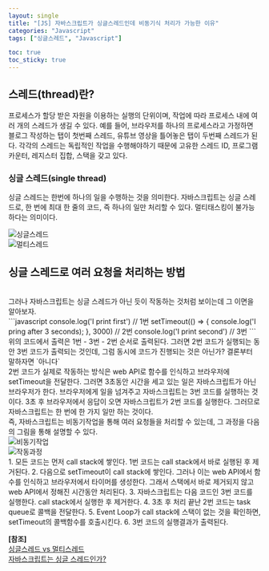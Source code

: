 ```yaml
---
layout: single
title: "[JS] 자바스크립트가 싱글스레드인데 비동기식 처리가 가능한 이유"
categories: "Javascript"
tags: ["싱글스레드", "Javascript"]

toc: true
toc_sticky: true
---
```


## 스레드(thread)란?
프로세스가 할당 받은 자원을 이용하는 실행의 단위이며, 작업에 따라 프로세스 내에 여러 개의 스레드가 생길 수 있다. 
예를 들어, 브라우저를 하나의 프로세스라고 가정하면 블로그 작성하는 탭이 첫번째 스레드, 유튜브 영상을 틀어놓은 탭이 두번째 스레드가 된다. 
각각의 스레드는 독립적인 작업을 수행해야하기 때문에 고유한 스레드 ID, 프로그램 카운터, 레지스터 집합, 스택을 갖고 있다.

### 싱글 스레드(single thread)
싱글 스레드는 한번에 하나의 일을 수행하는 것을 의미한다. 자바스크립트는 싱글 스레드로, 한 번에 최대 한 줄의 코드, 즉 하나의 일만 처리할 수 있다.
멀티태스킹이 불가능하다는 의미이다. 

<img src='https://velog.velcdn.com/images%2Fgil0127%2Fpost%2Fe77bf094-c662-48ac-ad2e-530d9bd0f781%2Fsingle.gif' alt='싱글스레드'>
<br/>
<img src='https://velog.velcdn.com/images%2Fgil0127%2Fpost%2F813ea794-6eef-40b4-8042-09a8551082fd%2Fmulti.gif' alt='멀티스레드'>

## 싱글 스레드로 여러 요청을 처리하는 방법
<br/>
그러나 자바스크립트는 싱글 스레드가 아닌 듯이 작동하는 것처럼 보이는데 그 이면을 알아보자.
<br/>
```javascript
console.log('I print first') // 1번
setTimeout(() => {
  console.log('I pring after 3 seconds);
}, 3000) // 2번
console.log('I print second') // 3번
```
<br/>
위의 코드에서 출력은 1번 - 3번 - 2번 순서로 출력된다. 
그러면 2번 코드가 실행되는 동안 3번 코드가 출력되는 것인데, 그럼 동시에 코드가 진행되는 것은 아닌가?
결론부터 말하자면 `아니다`

<br/>
2번 코드가 실제로 작동하는 방식은 web API로 함수를 인식하고 브라우저에 setTimeout을 전달한다. 
그러면 3초동안 시간을 세고 있는 일은 자바스크립트가 아닌 브라우저가 한다.
브라우저에게 일을 넘겨주고 자바스크립트는 3번 코드를 실행하는 것이다.
3초 후 브라우저에서 응답이 오면 자바스크립트가 2번 코드를 실행한다. 그러므로 자바스크립트는 한 번에 한 가지 일만 하는 것이다. 

<br/>
즉, 자바스크립트는 비동기작업을 통해 여러 요청들을 처리할 수 있는데, 그 과정을 다음의 그림을 통해 설명할 수 있다.
<br/>
<img src='https://velog.velcdn.com/images/devmag/post/13d45ece-3979-47af-9761-d182d04f6a0c/image.png' alt='비동기작업'>
<br/>
<img src='https://github.com/user-attachments/assets/395b1f5e-b440-47de-909a-d54f63583c0a' alt='작동과정'>
<br/>
1. 모든 코드는 먼저 call stack에 쌓인다. 1번 코드는 call stack에서 바로 실행된 후 제거된다.
2. 다음으로 setTimeout이 call stack에 쌓인다. 그러나 이는 web API에서 함수를 인식하고 브라우저에서 타이머를 생성한다. 그래서 스택에서 바로 제거되지 않고 web API에서 정해진 시간동안 처리된다.
3. 자바스크립트는 다음 코드인 3번 코드를 실행한다. call stack에서 실행한 후 제거한다.
4. 3초 후 처리 끝난 2번 코드는 task queue로 콜백을 전달한다.
5. Event Loop가 call stack에 스택이 없는 것을 확인하면, setTimeout의 콜백함수를 호출시킨다.
6. 3번 코드의 실행결과가 출력된다.
<br/>

**[참조]**   
[싱글스레드 vs 멀티스레드](https://velog.io/@gil0127/%EC%8B%B1%EA%B8%80%EC%8A%A4%EB%A0%88%EB%93%9CSingle-thread-vs-%EB%A9%80%ED%8B%B0%EC%8A%A4%EB%A0%88%EB%93%9C-Multi-thread-t5gv4udj)    
[자바스크립트는 싱글 스레드인가?](https://velog.io/@devmag/Javascript-%EC%9E%90%EB%B0%94%EC%8A%A4%ED%81%AC%EB%A6%BD%ED%8A%B8%EB%8A%94-%EC%8B%B1%EA%B8%80-%EC%8A%A4%EB%A0%88%EB%93%9C%EC%9D%B8%EA%B0%80)
